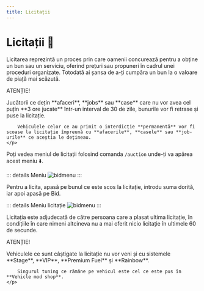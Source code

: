 ```yaml
---
title: Licitații
---
```


# Licitații 🔨


Licitarea reprezintă un proces prin care oamenii concurează pentru a obține un bun sau un serviciu, oferind prețuri sau propuneri în cadrul unei proceduri organizate.
Totodată ai șansa de a-ți cumpăra un bun la o valoare de piață mai scăzută.

<div class="danger-container">
    <p class="title">ATENȚIE!</p>
    <p class="description">
        Jucătorii ce dețin **afaceri**, **jobs** sau **case** care nu vor avea cel puțin **3 ore jucate** într-un interval de 30 de zile, bunurile vor fi retrase și puse la licitație.

        Vehiculele celor ce au primit o interdicție **permanentă** vor fi scoase la licitație împreună cu **afacerile**, **casele** sau **job-urile** ce aceștia le dețineau.
    </p>
</div>

Poți vedea meniul de licitații folosind comanda `/auction` unde-ți va apărea acest meniu :arrow_down:.

::: details Meniu
![bidmenu](https://github.com/Alexander-AIM/wiki/assets/157987605/eededf37-5b4f-4c8b-bcb5-5fcc70a522da)
:::

Pentru a licita, apasă pe bunul ce este scos la licitație, <span v-tippy="{content: 'Săgeata albastră din poza de mai jos.', arrow: false}">introdu suma dorită</span>, iar apoi apasă pe <span v-tippy="{content: 'Săgeata roșie din poza de mai jos.', arrow: false}">Bid</span>.

::: details Meniu licitație
![bidmenu](https://github.com/Alexander-AIM/wiki/assets/157987605/e75fefbc-8e10-4188-8743-f9f2e649c20c)
:::


Licitația este adjudecată de către persoana care a plasat ultima licitație, în condițiile în care nimeni altcineva nu a mai oferit nicio licitație în ultimele 60 de secunde.

<div class="danger-container">
    <p class="title">ATENȚIE!</p>
    <p class="description">
        Vehiculele ce sunt câștigate la licitație nu vor veni și cu sistemele **Stage**, **VIP**, **Premium Fuel** și **Rainbow**. 

        Singurul tuning ce rămâne pe vehicul este cel ce este pus în **Vehicle mod shop**.
    </p>
</div>